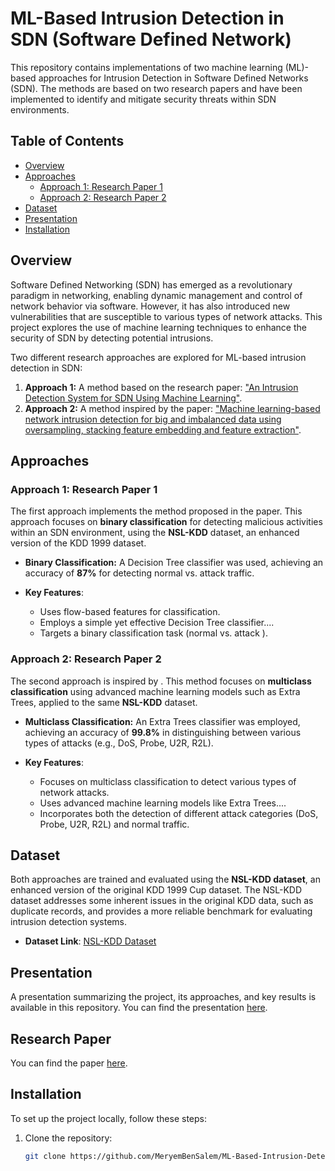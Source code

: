 # ML-Based Intrusion Detection in SDN (Software Defined Network)

This repository contains implementations of two machine learning (ML)-based approaches for Intrusion Detection in Software Defined Networks (SDN). The methods are based on two research papers and have been implemented to identify and mitigate security threats within SDN environments.

## Table of Contents
- [Overview](#overview)
- [Approaches](#approaches)
  - [Approach 1: Research Paper 1](#approach-1-research-paper-1)
  - [Approach 2: Research Paper 2](#approach-2-research-paper-2)
- [Dataset](#dataset)
- [Presentation](#presentation)
- [Installation](#installation)


## Overview

Software Defined Networking (SDN) has emerged as a revolutionary paradigm in networking, enabling dynamic management and control of network behavior via software. However, it has also introduced new vulnerabilities that are susceptible to various types of network attacks. This project explores the use of machine learning techniques to enhance the security of SDN by detecting potential intrusions.

Two different research approaches are explored for ML-based intrusion detection in SDN:
1. **Approach 1:** A method based on the research paper: ["An Intrusion Detection System for SDN Using Machine Learning"](https://www.techscience.com/iasc/v35n1/48147).
2. **Approach 2:** A method inspired by the paper: ["Machine learning-based network intrusion detection for big and imbalanced data using oversampling, stacking feature embedding and feature extraction"](https://journalofbigdata.springeropen.com/articles/10.1186/s40537-024-00886-w).

## Approaches

### Approach 1: Research Paper 1
The first approach implements the method proposed in the paper. This approach focuses on **binary classification** for detecting malicious activities within an SDN environment, using the **NSL-KDD** dataset, an enhanced version of the KDD 1999 dataset.

- **Binary Classification:** A Decision Tree classifier was used, achieving an accuracy of **87%** for detecting normal vs. attack traffic.

- **Key Features**:
  - Uses flow-based features for classification.
  - Employs a simple yet effective Decision Tree classifier....
  - Targets a binary classification task (normal vs. attack ).

### Approach 2: Research Paper 2
The second approach is inspired by . This method focuses on **multiclass classification** using advanced machine learning models such as Extra Trees, applied to the same **NSL-KDD** dataset.

- **Multiclass Classification:** An Extra Trees classifier was employed, achieving an accuracy of **99.8%** in distinguishing between various types of attacks (e.g., DoS, Probe, U2R, R2L).

- **Key Features**:
  - Focuses on multiclass classification to detect various types of network attacks.
  - Uses advanced machine learning models like Extra Trees....
  - Incorporates both the detection of different attack categories (DoS, Probe, U2R, R2L) and normal traffic.

## Dataset

Both approaches are trained and evaluated using the **NSL-KDD dataset**, an enhanced version of the original KDD 1999 Cup dataset. The NSL-KDD dataset addresses some inherent issues in the original KDD data, such as duplicate records, and provides a more reliable benchmark for evaluating intrusion detection systems.

- **Dataset Link**: [NSL-KDD Dataset](https://www.unb.ca/cic/datasets/nsl.html)

## Presentation

A presentation summarizing the project, its approaches, and key results is available in this repository. You can find the presentation [here](./presentation.pdf).
## Research Paper 

 You can find the paper [here](./Research_Paper.pdf).

## Installation

To set up the project locally, follow these steps:

1. Clone the repository:
   ```bash
   git clone https://github.com/MeryemBenSalem/ML-Based-Intrusion-Detection-for-SDN-Based-Broadband-Networks.git
   
